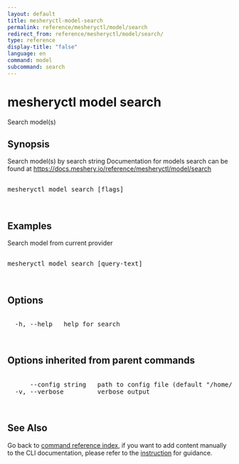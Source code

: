 ```yaml
---
layout: default
title: mesheryctl-model-search
permalink: reference/mesheryctl/model/search
redirect_from: reference/mesheryctl/model/search/
type: reference
display-title: "false"
language: en
command: model
subcommand: search
---
```


# mesheryctl model search

Search model(s)

## Synopsis

Search model(s) by search string
Documentation for models search can be found at https://docs.meshery.io/reference/mesheryctl/model/search
<pre class='codeblock-pre'>
<div class='codeblock'>
mesheryctl model search [flags]

</div>
</pre> 

## Examples

Search model from current provider
<pre class='codeblock-pre'>
<div class='codeblock'>
mesheryctl model search [query-text]

</div>
</pre> 

## Options

<pre class='codeblock-pre'>
<div class='codeblock'>
  -h, --help   help for search

</div>
</pre>

## Options inherited from parent commands

<pre class='codeblock-pre'>
<div class='codeblock'>
      --config string   path to config file (default "/home/n2/.meshery/config.yaml")
  -v, --verbose         verbose output

</div>
</pre>

## See Also

Go back to [command reference index](/reference/mesheryctl/), if you want to add content manually to the CLI documentation, please refer to the [instruction](/project/contributing/contributing-cli#preserving-manually-added-documentation) for guidance.
